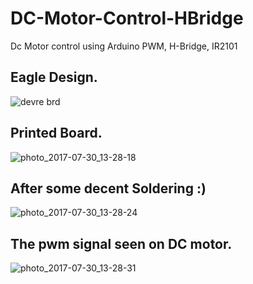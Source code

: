 # DC-Motor-Control-HBridge
Dc Motor control using Arduino PWM, H-Bridge, IR2101
## Eagle Design.
![devre brd](https://user-images.githubusercontent.com/26569870/28752615-9e0c5066-752c-11e7-8286-a9acac95b7ba.PNG)
## Printed Board.
![photo_2017-07-30_13-28-18](https://user-images.githubusercontent.com/26569870/28752585-cf79286e-752b-11e7-8403-32eda57bb28b.jpg)
## After some decent Soldering :)
![photo_2017-07-30_13-28-24](https://user-images.githubusercontent.com/26569870/28752583-cf3ef176-752b-11e7-880d-7ea105c43646.jpg)
## The pwm signal seen on DC motor. 
![photo_2017-07-30_13-28-31](https://user-images.githubusercontent.com/26569870/28752584-cf5b7b16-752b-11e7-9950-28e190d2e488.jpg)
